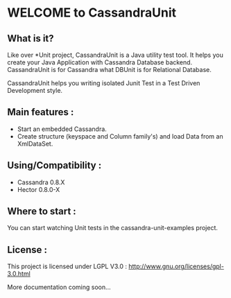 WELCOME to CassandraUnit
========================

What is it?
-----------

Like over *Unit project, CassandraUnit is a Java utility test tool.
It helps you create your Java Application with Cassandra Database backend.
CassandraUnit is for Cassandra what DBUnit is for Relational Database.

CassandraUnit helps you writing isolated Junit Test in a Test Driven Development style.


Main features :
---------------
- Start an embedded Cassandra.
- Create structure (keyspace and Column family's) and load Data from an XmlDataSet.

Using/Compatibility :
---------------
- Cassandra 0.8.X
- Hector 0.8.0-X

Where to start :
-----------
You can start watching Unit tests in the cassandra-unit-examples project.





License :
---------
This project is licensed under LGPL V3.0 :
http://www.gnu.org/licenses/gpl-3.0.html


More documentation coming soon...
